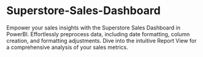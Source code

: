 # Superstore-Sales-Dashboard
Empower your sales insights with the Superstore Sales Dashboard in PowerBI. Effortlessly preprocess data, including date formatting, column creation, and formatting adjustments. Dive into the intuitive Report View for a comprehensive analysis of your sales metrics. 
